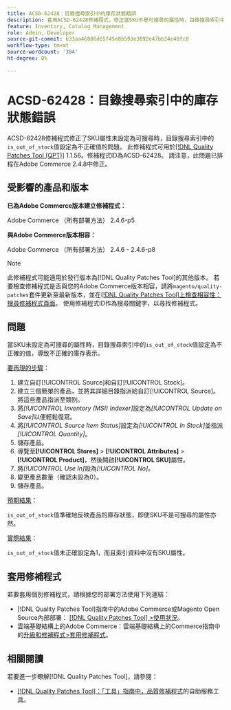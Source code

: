 ```yaml
---
title: ACSD-62428：目錄搜尋索引中的庫存狀態錯誤
description: 套用ACSD-62428修補程式，修正當SKU不是可搜尋的屬性時，目錄搜尋索引中的「is_out_of_stock」值設定不正確的問題。
feature: Inventory, Catalog Management
role: Admin, Developer
source-git-commit: 633aa46886d65f45e8b503e3892e47bb24e40fc0
workflow-type: tm+mt
source-wordcount: '384'
ht-degree: 0%

---
```


# ACSD-62428：目錄搜尋索引中的庫存狀態錯誤

ACSD-62428修補程式修正了SKU屬性未設定為可搜尋時，目錄搜尋索引中的`is_out_of_stock`值設定為不正確值的問題。 此修補程式可用於[[!DNL Quality Patches Tool (QPT)]](/help/tools/quality-patches-tool/quality-patches-tool-to-self-serve-quality-patches.md) 1.1.56。修補程式ID為ACSD-62428。 請注意，此問題已排程在Adobe Commerce 2.4.8中修正。

## 受影響的產品和版本

**已為Adobe Commerce版本建立修補程式：**

Adobe Commerce （所有部署方法） 2.4.6-p5

**與Adobe Commerce版本相容：**

Adobe Commerce （所有部署方法） 2.4.6 - 2.4.6-p8

>[!NOTE]
>
>此修補程式可能適用於發行版本為[!DNL Quality Patches Tool]的其他版本。 若要檢查修補程式是否與您的Adobe Commerce版本相容，請將`magento/quality-patches`套件更新至最新版本，並在[[!DNL Quality Patches Tool]上檢查相容性：搜尋修補程式頁面](https://experienceleague.adobe.com/tools/commerce-quality-patches/index.html)。 使用修補程式ID作為搜尋關鍵字，以尋找修補程式。

## 問題

當SKU未設定為可搜尋的屬性時，目錄搜尋索引中的`is_out_of_stock`值設定為不正確的值，導致不正確的庫存表示。

<u>要再現的步驟</u>：

1. 建立自訂[!UICONTROL Source]和自訂[!UICONTROL Stock]。
1. 建立三個簡單的產品，並將其詳細目錄指派給自訂[!UICONTROL Source]。 將這些產品指派至類別。
1. 將&#x200B;*[!UICONTROL Inventory (MSI) Indexer]*&#x200B;設定為&#x200B;*[!UICONTROL Update on Save]*&#x200B;以便輕鬆復寫。
1. 將&#x200B;*[!UICONTROL Source Item Status]*&#x200B;設定為&#x200B;*[!UICONTROL In Stock]*&#x200B;並指派&#x200B;*[!UICONTROL Quantity]*。
1. 儲存產品。
1. 導覽至&#x200B;**[!UICONTROL Stores]** > **[!UICONTROL Attributes]** > **[!UICONTROL Product]**，然後開啟&#x200B;**[!UICONTROL SKU]**&#x200B;屬性。
1. 將&#x200B;*[!UICONTROL Use In]*&#x200B;設為&#x200B;*[!UICONTROL No]*。
1. 變更產品數量（確認未設為0）。
1. 儲存產品。

<u>預期結果</u>：

`is_out_of_stock`值準確地反映產品的庫存狀態，即使SKU不是可搜尋的屬性亦然。

<u>實際結果</u>：

`is_out_of_stock`值未正確設定為1，而且索引資料中沒有SKU屬性。

## 套用修補程式

若要套用個別修補程式，請根據您的部署方法使用下列連結：

* [!DNL Quality Patches Tool]指南中的Adobe Commerce或Magento Open Source內部部署： [[!DNL Quality Patches Tool] >使用狀況](/help/tools/quality-patches-tool/usage.md)。
* 雲端基礎結構上的Adobe Commerce：雲端基礎結構上的Commerce指南中的[升級和修補程式>套用修補程式](https://experienceleague.adobe.com/docs/commerce-cloud-service/user-guide/develop/upgrade/apply-patches.html)。

## 相關閱讀

若要進一步瞭解[!DNL Quality Patches Tool]，請參閱：

* [[!DNL Quality Patches Tool]：「工具」指南中，品質修補程式](/help/tools/quality-patches-tool/quality-patches-tool-to-self-serve-quality-patches.md)的自助服務工具。

